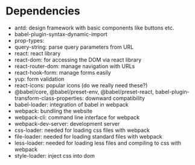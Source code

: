 # Dependencies
- antd: design framework with basic components like buttons etc.
- babel-plugin-syntax-dynamic-import
- prop-types:
- query-string: parse query parameters from URL
- react: react library
- react-dom: for accessing the DOM via react library
- react-router-dom: manage navigation with URLs
- react-hook-form: manage forms easily
- yup: form validation
- react-icons: popular icons (do we really need these?)
- @babel/core, @babel/preset-env, @babel/preset-react, babel-plugin-transform-class-properties: downward compatibility
- babel-loader: integration of babel in webpack
- webpack: bundling the website
- webpack-cli: command line interface for webpack
- webpack-dev-server: development server
- css-loader: needed for loading css files with webpack
- file-loader: needed for loading standard files with webpack
- less-loader: needed for loading less files and compiling to css with webpack
- style-loader: inject css into dom